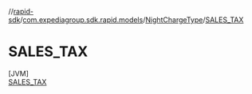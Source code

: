//[rapid-sdk](../../../../index.md)/[com.expediagroup.sdk.rapid.models](../../index.md)/[NightChargeType](../index.md)/[SALES_TAX](index.md)

# SALES_TAX

[JVM]\
[SALES_TAX](index.md)
